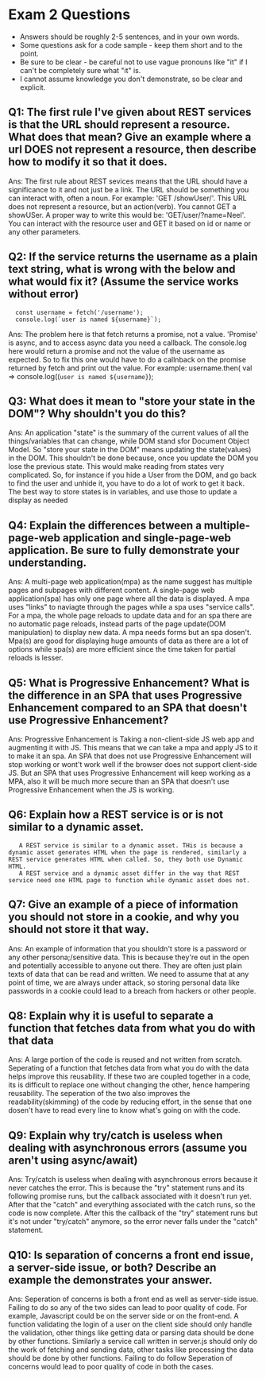 # Exam 2 Questions

* Answers should be roughly 2-5 sentences, and in your own words.  
* Some questions ask for a code sample - keep them short and to the point.
* Be sure to be clear - be careful not to use vague pronouns like "it" if I can't be completely sure what "it" is.
* I cannot assume knowledge you don't demonstrate, so be clear and explicit.

## Q1: The first rule I've given about REST services is that the URL should represent a resource.  What does that mean?  Give an example where a url DOES not represent a resource, then describe how to modify it so that it does.
  
Ans: The first rule about REST sevices means that the URL should have a significance to it and not just be a link. The URL should be something you can interact with, often a noun. For example: 'GET /showUser/'. This URL does not 
     represent a resource, but an action(verb). You cannot GET a showUSer. A proper way to write this would be: 'GET/user/?name=Neel'. You can interact with the resource user and GET it based on id or name or any other parameters.

## Q2: If the service returns the username as a plain text string, what is wrong with the below and what would fix it? (Assume the service works without error)
```
  const username = fetch('/username');
  console.log(`user is named ${username}`);
```  

Ans: The problem here is that fetch returns a promise, not a value. 'Promise' is async, and to access async data you need a callback. The console.log here would return a promise and not the value of the username as expected.
     So to fix this one would have to do a callnback on the promise returned by fetch and print out the value. For example: username.then( val => console.log((`user is named ${username}`);

## Q3: What does it mean to "store your state in the DOM"?  Why shouldn't you do this?

Ans: An application "state" is the summary of the current values of all the things/variables that can change, while DOM stand sfor Document Object Model. So "store your state in the DOM" means updating the state(values) in the DOM.
     This shouldn't be done because, once you update the DOM you lose the previous state. This would make reading from states very complicated. So, for instance if you hide a User from the DOM, and go back to find the user and 
     unhide it, you have to do a lot of work to get it back. The best way to store states is in variables, and use those to update a display as needed

## Q4: Explain the differences between a multiple-page-web application and single-page-web application.  Be sure to fully demonstrate your understanding.

Ans: A multi-page web application(mpa) as the name suggest has multiple  pages and subpages with different content. A single-page web application(spa) has only one page where all the data is displayed. A mpa uses "links" to 
     naviagte through the pages while a spa uses "service calls". For a mpa, the whole page reloads to update data and for an spa there are no automatic page reloads, instead parts of the page update(DOM manipulation) to display 
     new data. A mpa needs forms but an spa dosen't. Mpa(s) are good for displaying huge amounts of data as there are a lot of options while spa(s) are more efficient since the time taken for partial reloads is lesser.

## Q5: What is Progressive Enhancement?  What is the difference in an SPA that uses Progressive Enhancement compared to an SPA that doesn't use Progressive Enhancement?

Ans: Progressive Enhancement is Taking a non-client-side JS web app and augmenting it with JS. This means that we can take a mpa and apply JS to it to make it an spa. An SPA that does not use Progressive Enhancement will stop
     working or wont't work well if the browser does not support client-side JS. But an SPA that uses Progressive Enhancement will keep working as a MPA, also it will be much more secure than an SPA that doesn't use Progressive
     Enhancement when the JS is working.

## Q6: Explain how a REST service is or is not similar to a dynamic asset.
       A REST service is similar to a dynamic asset. THis is because a dynamic asset generates HTML when the page is rendered, similarly a REST service generates HTML when called. So, they both use Dynamic HTML. 
       A REST service and a dynamic asset differ in the way that REST service need one HTML page to function while dynamic asset does not.

## Q7: Give an example of a piece of information you should not store in a cookie, and why you should not store it that way.
    
Ans: An example of information that you shouldn't store is a password or any other persona;/sensitive data. This is because they're out in the open and potentially accessible to anyone out there. They are often just plain texts
     of data that can be read and written. We need to assume that at any point of time, we are always under attack, so storing personal data like passwords in a cookie could lead to a breach from hackers or other people. 

## Q8: Explain why it is useful to separate a function that fetches data from what you do with that data

Ans: A large portion of the code is reused and not written from scratch. Seperating of a function that fetches data from what you do with the data helps improve this reusability. If these two are coupled together in a code, its is
     difficult to replace one without changing the other, hence hampering reusability. The seperation of the two also improves the readability(skimming) of the code by reducing effort, in the sense that one dosen't have to read every
     line to know what's going on with the code.
     

## Q9: Explain why try/catch is useless when dealing with asynchronous errors (assume you aren't using async/await)
  
Ans: Try/catch is useless when dealing with asynchronous errors because it never catches the error. This is because the "try" statement runs and its following promise runs, but the callback associated with it doesn't run yet. After that the 
     "catch" and everything associated with the catch runs, so the code is now complete. After this the callback of the "try" statement runs but it's not under "try/catch" anymore, so the error never falls under the "catch" statement.

## Q10: Is separation of concerns a front end issue, a server-side issue, or both?  Describe an example the demonstrates your answer.

Ans: Seperation of concerns is both a front end as well as server-side issue. Failing to do so any of the two sides can lead to poor quality of code. For example, Javascript could be on the server side or on the front-end. A function validating
     the login of a user on the client side should only handle the validation, other things like getting data or parsing data should be done by other functions. Similarly a service call written in server.js should only do the work of fetching 
     and sending data, other tasks like processing the data should be done by other functions. Failing to do follow Seperation of concerns would lead to poor quality of code in both the cases.